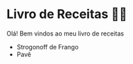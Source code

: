 # Livro de Receitas :man_cook:
Olá! Bem vindos ao meu livro de receitas
 - Strogonoff de Frango
 - Pavê